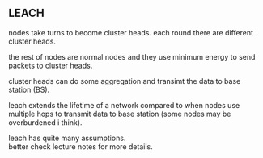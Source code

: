 LEACH
------------------

nodes take turns to become cluster heads.
each round there are different cluster heads.

the rest of nodes are normal nodes and 
they use minimum energy to send packets to cluster heads.

cluster heads can do some aggregation and transimt the data to base station (BS).

leach extends the lifetime of a network compared to 
when nodes use multiple hops to transmit data to base station (some nodes may be overburdened i think).

leach has quite many assumptions.  
better check lecture notes for more details.
